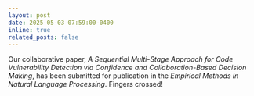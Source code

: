 ```yaml
---
layout: post
date: 2025-05-03 07:59:00-0400
inline: true
related_posts: false
---
```

Our collaborative paper, *A Sequential Multi-Stage Approach for Code Vulnerability Detection via Confidence and Collaboration-Based Decision Making*, has been submitted for publication in the *Empirical Methods in Natural Language Processing*. Fingers crossed!